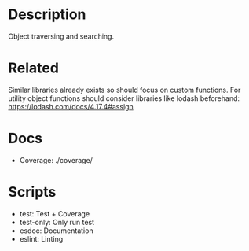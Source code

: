 # Description
Object traversing and searching.

# Related
Similar libraries already exists so should focus on custom functions.
For utility object functions should consider libraries like lodash beforehand:
https://lodash.com/docs/4.17.4#assign 

# Docs
* Coverage: ./coverage/

# Scripts
* test: Test + Coverage
* test-only: Only run test
* esdoc: Documentation
* eslint: Linting
